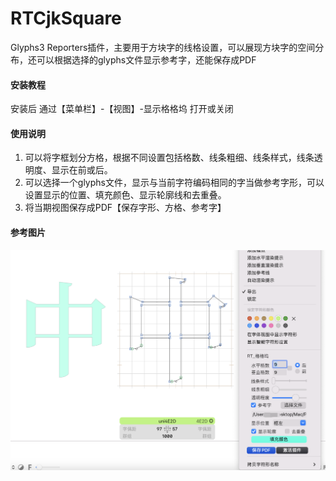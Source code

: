 # RTCjkSquare

Glyphs3 Reporters插件，主要用于方块字的线格设置，可以展现方块字的空间分布，还可以根据选择的glyphs文件显示参考字，还能保存成PDF


#### 安装教程

安装后 通过【菜单栏】-【视图】-显示格格坞 打开或关闭

#### 使用说明

1.  可以将字框划分方格，根据不同设置包括格数、线条粗细、线条样式，线条透明度、显示在前或后。
2.  可以选择一个glyphs文件，显示与当前字符编码相同的字当做参考字形，可以设置显示的位置、填充颜色、显示轮廓线和去重叠。
3.  将当期视图保存成PDF【保存字形、方格、参考字】

#### 参考图片

![输入图片说明](screenshot.png)